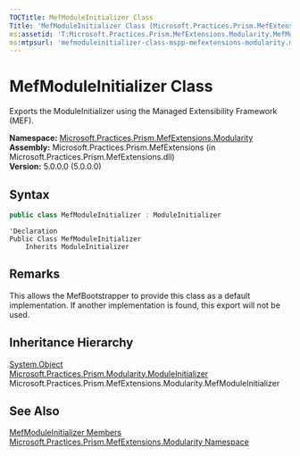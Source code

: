 ```yaml
---
TOCTitle: MefModuleInitializer Class
Title: 'MefModuleInitializer Class (Microsoft.Practices.Prism.MefExtensions.Modularity)'
ms:assetid: 'T:Microsoft.Practices.Prism.MefExtensions.Modularity.MefModuleInitializer'
ms:mtpsurl: 'mefmoduleinitializer-class-mspp-mefextensions-modularity.md'
---
```



# MefModuleInitializer Class

Exports the ModuleInitializer using the Managed Extensibility Framework (MEF).

**Namespace:** [Microsoft.Practices.Prism.MefExtensions.Modularity](/patterns-practices/reference/mspp-mefextensions-modularity-namespace)<br/>
**Assembly:** Microsoft.Practices.Prism.MefExtensions (in Microsoft.Practices.Prism.MefExtensions.dll)<br/>
**Version:** 5.0.0.0 (5.0.0.0)

## Syntax

```C#
public class MefModuleInitializer : ModuleInitializer

```

```VB
'Declaration
Public Class MefModuleInitializer
	Inherits ModuleInitializer
```

## Remarks

This allows the MefBootstrapper to provide this class as a default implementation. If another implementation is found, this export will not be used.

## Inheritance Hierarchy

[System.Object](http://msdn.microsoft.com/en-us/library/e5kfa45b)<br/>
[Microsoft.Practices.Prism.Modularity.ModuleInitializer](/patterns-practices/reference/moduleinitializer-class-mspp-modularity)<br/>
Microsoft.Practices.Prism.MefExtensions.Modularity.MefModuleInitializer

## See Also

[MefModuleInitializer Members](/patterns-practices/reference/mefmoduleinitializer-members-mspp-mefextensions-modularity)<br/>
[Microsoft.Practices.Prism.MefExtensions.Modularity Namespace](/patterns-practices/reference/mspp-mefextensions-modularity-namespace)<br/>